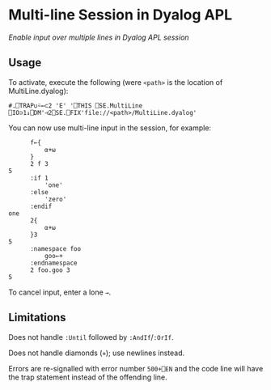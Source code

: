 # Multi-line Session in Dyalog APL
*Enable input over multiple lines in Dyalog APL session*

## Usage
To activate, execute the following (were `<path>` is the location of MultiLine.dyalog):
```
#.⎕TRAP∪⍨←⊂2 'E' '⎕THIS ⎕SE.MultiLine ⎕IO⊃1↓⎕DM'⊣2⎕SE.⎕FIX'file://<path>/MultiLine.dyalog'
```
You can now use multi-line input in the session, for example:
```
      f←{
          ⍺+⍵
      }
      2 f 3
5
      :if 1
          'one'
      :else
          'zero'
      :endif
one
      2{
          ⍺+⍵
      }3
5
      :namespace foo
          goo←+
      :endnamespace
      2 foo.goo 3
5
```

To cancel input, enter a lone `→`.

## Limitations

Does not handle `:Until` followed by `:AndIf`/`:OrIf`.

Does not handle diamonds (`⋄`); use newlines instead.

Errors are re-signalled with error number `500+⎕EN` and the code line will have the trap statement instead of the offending line.
